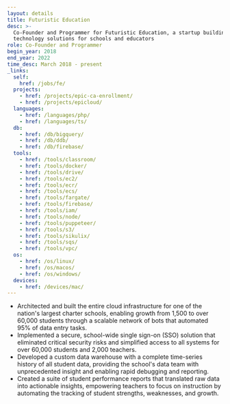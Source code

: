 ```yaml
---
layout: details
title: Futuristic Education
desc: >-
  Co-Founder and Programmer for Futuristic Education, a startup building custom
  technology solutions for schools and educators
role: Co-Founder and Programmer
begin_year: 2018
end_year: 2022
time_desc: March 2018 - present
_links:
  self:
    href: /jobs/fe/
  projects:
    - href: /projects/epic-ca-enrollment/
    - href: /projects/epicloud/
  languages:
    - href: /languages/php/
    - href: /languages/ts/
  db:
    - href: /db/bigquery/
    - href: /db/ddb/
    - href: /db/firebase/
  tools:
    - href: /tools/classroom/
    - href: /tools/docker/
    - href: /tools/drive/
    - href: /tools/ec2/
    - href: /tools/ecr/
    - href: /tools/ecs/
    - href: /tools/fargate/
    - href: /tools/firebase/
    - href: /tools/iam/
    - href: /tools/node/
    - href: /tools/puppeteer/
    - href: /tools/s3/
    - href: /tools/sikulix/
    - href: /tools/sqs/
    - href: /tools/vpc/
  os:
    - href: /os/linux/
    - href: /os/macos/
    - href: /os/windows/
  devices:
    - href: /devices/mac/
---
```


- Architected and built the entire cloud infrastructure for one of the nation's largest charter schools, enabling growth from 1,500 to over 60,000 students through a scalable network of bots that automated 95% of data entry tasks.
- Implemented a secure, school-wide single sign-on (SSO) solution that eliminated critical security risks and simplified access to all systems for over 60,000 students and 2,000 teachers.
- Developed a custom data warehouse with a complete time-series history of all student data, providing the school's data team with unprecedented insight and enabling rapid debugging and reporting.
- Created a suite of student performance reports that translated raw data into actionable insights, empowering teachers to focus on instruction by automating the tracking of student strengths, weaknesses, and growth.
